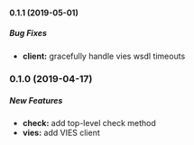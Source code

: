 #### 0.1.1 (2019-05-01)

##### Bug Fixes

* **client:** gracefully handle vies wsdl timeouts

### 0.1.0 (2019-04-17)

##### New Features

* **check:** add top-level check method
* **vies:**  add VIES client
